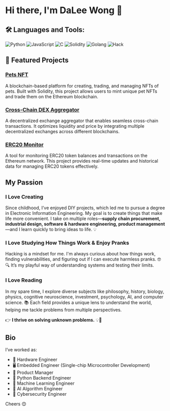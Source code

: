 # Hi there, I'm DaLee Wong 👋

## 🛠️ Languages and Tools:
![Python](https://img.shields.io/badge/-Python-3776AB?logo=python&logoColor=white&style=flat)
![JavaScript](https://img.shields.io/badge/-JavaScript-F7DF1E?logo=javascript&logoColor=black&style=flat)
![C](https://img.shields.io/badge/-C-A8B9CC?logo=c&logoColor=white&style=flat)
![Solidity](https://img.shields.io/badge/-Solidity-363636?logo=solidity&logoColor=white&style=flat)
![Golang](https://img.shields.io/badge/-Go-00ADD8?logo=go&logoColor=white&style=flat)
![Hack](https://img.shields.io/badge/-Hack-FF4F81?logo=hack&logoColor=white&style=flat)


## 🌟 Featured Projects
### [Pets NFT](https://github.com/daleedog/pets_NFT)
A blockchain-based platform for creating, trading, and managing NFTs of pets. Built with Solidity, this project allows users to mint unique pet NFTs and trade them on the Ethereum blockchain.

### [Cross-Chain DEX Aggregator](https://github.com/daleedog/Cross-Chain-DEX-Aggregator)
A decentralized exchange aggregator that enables seamless cross-chain transactions. It optimizes liquidity and price by integrating multiple decentralized exchanges across different blockchains.

### [ERC20 Monitor](https://github.com/daleedog/ERC20_monitor)
A tool for monitoring ERC20 token balances and transactions on the Ethereum network. This project provides real-time updates and historical data for managing ERC20 tokens effectively.

## My Passion

### **I Love Creating**
Since childhood, I’ve enjoyed DIY projects, which led me to pursue a degree in Electronic Information Engineering. My goal is to create things that make life more convenient. I take on multiple roles—**supply chain procurement, industrial design, software & hardware engineering, product management**—and I learn quickly to bring ideas to life. 💡

### **I Love Studying How Things Work & Enjoy Pranks**
Hacking is a mindset for me. I'm always curious about how things work, finding vulnerabilities, and figuring out if I can execute harmless pranks. 🤓🔍 It’s my playful way of understanding systems and testing their limits.

### **I Love Reading**
In my spare time, I explore diverse subjects like philosophy, history, biology, physics, cognitive neuroscience, investment, psychology, AI, and computer science. 📚 Each field provides a unique lens to understand the world, helping me tackle problems from multiple perspectives.

👉 **I thrive on solving unknown problems.** 💡🚀

## Bio

I’ve worked as:
- 🔧 Hardware Engineer
- 🖥️ Embedded Engineer (Single-chip Microcontroller Development)
- 🎯 Product Manager
- 🐍 Python Backend Engineer
- 🤖 Machine Learning Engineer
- 🧠 AI Algorithm Engineer
- 🔐 Cybersecurity Engineer

Cheers 😊






